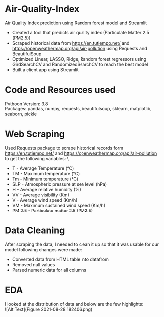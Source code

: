 # Air-Quality-Index
Air Quality Index prediction using Random forest model and Streamlit


* Created a tool that predicts air quality index (Particulate Matter 2.5 (PM2.5))
* Scraped historical data from https://en.tutiempo.net/ and https://openweathermap.org/api/air-pollution using Requests and BeautifulSoup
*  Optimized Linear, LASSO, Ridge, Random forest regressors using GirdSearchCV and RandomizedSearchCV to reach the best model
*  Built a client app using Streamlit


# Code and Resources used
Pythoon Version: 3.8 \
Packages: pandas, numpy, requests, beautifulsoup, sklearn, matplotlib, seaborn,  pickle

# Web Scraping
Used Requests package to scrape historical records form https://en.tutiempo.net/ and https://openweathermap.org/api/air-pollution to get the following variables: \

* T - Average Temperature (°C)
* TM	- Maximum temperature (°C)
* Tm	- Minimum temperature (°C)
* SLP - Atmospheric pressure at sea level (hPa)
* H - Average relative humidity (%)
* VV	- Average visibility (Km)
* V - Average wind speed (Km/h)
* VM	- Maximum sustained wind speed (Km/h)
* PM 2.5 - Particulate matter 2.5 (PM2.5)

# Data Cleaning
After scraping the data, I needed to clean it up so that it was usable for our model following changes were made:

* Converted data from HTML table into datafrom
* Removed null values
* Parsed numeric data for all columns

# EDA
I looked at the distribution of data and below are the few highlights: \
![Alt Text](Figure 2021-08-28 182406.png)
